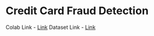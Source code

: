 # Credit Card Fraud Detection

Colab Link - [Link](https://drive.google.com/file/d/1gcCPECIip-cEzXs0NBXv7QzfHLj-Tzam/view?usp=sharing)
Dataset Link - [Link](https://drive.google.com/file/d/1qk2-2CQpLqjulRmu38uhRV_sNAE9REyb/view?usp=sharing)
